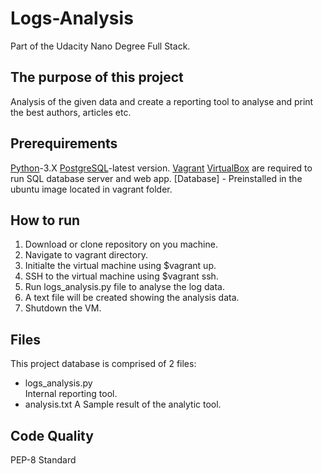 # Logs-Analysis
Part of the Udacity Nano Degree Full Stack.

## The purpose of this project
Analysis of the given data and create a reporting tool to analyse and print the best authors, articles etc. 

## Prerequirements
[Python](https://www.python.org/download/releases/3.0/)-3.X
[PostgreSQL](https://www.postgresql.org/)-latest version.
[Vagrant](https://www.vagrantup.com/)
[VirtualBox](https://www.virtualbox.org/wiki/Downloads) are required to run SQL database server and web app. 
[Database] - Preinstalled in the ubuntu image located in vagrant folder. 

## How to run
1. Download or clone repository on you machine.
2. Navigate to vagrant directory. 
3. Initialte the virtual machine using $vagrant up.
4. SSH to the virtual machine using $vagrant ssh.
5. Run logs_analysis.py file to analyse the log data. 
6. A text file will be created showing the analysis data. 
7. Shutdown the VM. 

## Files
This project database is comprised of 2 files:
- logs_analysis.py	 
Internal reporting tool.
- analysis.txt
A Sample result of the analytic tool. 

## Code Quality
PEP-8 Standard
